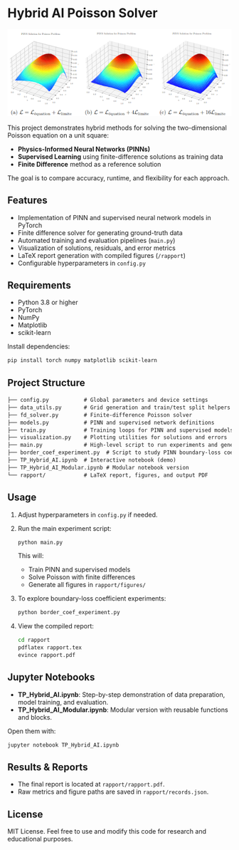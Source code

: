 # Hybrid AI Poisson Solver

![Illustration](image.png)

This project demonstrates hybrid methods for solving the two-dimensional Poisson equation on a unit square:

- **Physics-Informed Neural Networks (PINNs)**
- **Supervised Learning** using finite-difference solutions as training data
- **Finite Difference** method as a reference solution

The goal is to compare accuracy, runtime, and flexibility for each approach.

## Features

- Implementation of PINN and supervised neural network models in PyTorch
- Finite difference solver for generating ground-truth data
- Automated training and evaluation pipelines (`main.py`)
- Visualization of solutions, residuals, and error metrics
- LaTeX report generation with compiled figures (`/rapport`)
- Configurable hyperparameters in `config.py`

## Requirements

- Python 3.8 or higher
- PyTorch
- NumPy
- Matplotlib
- scikit-learn

Install dependencies:

```bash
pip install torch numpy matplotlib scikit-learn
```

## Project Structure

```txt
├── config.py           # Global parameters and device settings
├── data_utils.py       # Grid generation and train/test split helpers
├── fd_solver.py        # Finite-difference Poisson solver
├── models.py           # PINN and supervised network definitions
├── train.py            # Training loops for PINN and supervised models
├── visualization.py    # Plotting utilities for solutions and errors
├── main.py             # High-level script to run experiments and generate reports
├── border_coef_experiment.py  # Script to study PINN boundary-loss coefficient effects
├── TP_Hybrid_AI.ipynb  # Interactive notebook (demo)
├── TP_Hybrid_AI_Modular.ipynb # Modular notebook version
└── rapport/            # LaTeX report, figures, and output PDF
```

## Usage

1. Adjust hyperparameters in `config.py` if needed.
2. Run the main experiment script:

   ```bash
   python main.py
   ```

   This will:
   - Train PINN and supervised models
   - Solve Poisson with finite differences
   - Generate all figures in `rapport/figures/`

3. To explore boundary-loss coefficient experiments:

   ```bash
   python border_coef_experiment.py
   ```

4. View the compiled report:

   ```bash
   cd rapport
   pdflatex rapport.tex
   evince rapport.pdf
   ```

## Jupyter Notebooks

- **TP_Hybrid_AI.ipynb**: Step-by-step demonstration of data preparation, model training, and evaluation.
- **TP_Hybrid_AI_Modular.ipynb**: Modular version with reusable functions and blocks.

Open them with:

```bash
jupyter notebook TP_Hybrid_AI.ipynb
```

## Results & Reports

- The final report is located at `rapport/rapport.pdf`.
- Raw metrics and figure paths are saved in `rapport/records.json`.

## License

MIT License. Feel free to use and modify this code for research and educational purposes.
